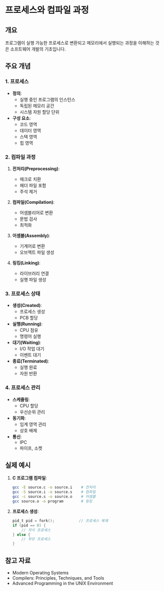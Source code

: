 # 프로세스와 컴파일 과정

## 개요

프로그램이 실행 가능한 프로세스로 변환되고 메모리에서 실행되는 과정을 이해하는 것은 소프트웨어 개발의 기초입니다.

## 주요 개념

### 1. 프로세스

- **정의**:
  - 실행 중인 프로그램의 인스턴스
  - 독립된 메모리 공간
  - 시스템 자원 할당 단위
- **구성 요소**:
  - 코드 영역
  - 데이터 영역
  - 스택 영역
  - 힙 영역

### 2. 컴파일 과정

1. **전처리(Preprocessing)**:
   - 매크로 치환
   - 헤더 파일 포함
   - 주석 제거

2. **컴파일(Compilation)**:
   - 어셈블리어로 변환
   - 문법 검사
   - 최적화

3. **어셈블(Assembly)**:
   - 기계어로 변환
   - 오브젝트 파일 생성

4. **링킹(Linking)**:
   - 라이브러리 연결
   - 실행 파일 생성

### 3. 프로세스 상태

- **생성(Created)**:
  - 프로세스 생성
  - PCB 할당
- **실행(Running)**:
  - CPU 점유
  - 명령어 실행
- **대기(Waiting)**:
  - I/O 작업 대기
  - 이벤트 대기
- **종료(Terminated)**:
  - 실행 완료
  - 자원 반환

### 4. 프로세스 관리

- **스케줄링**:
  - CPU 할당
  - 우선순위 관리
- **동기화**:
  - 임계 영역 관리
  - 상호 배제
- **통신**:
  - IPC
  - 파이프, 소켓

## 실제 예시

1. **C 프로그램 컴파일**:
   ```bash
   gcc -E source.c -o source.i    # 전처리
   gcc -S source.i -o source.s    # 컴파일
   gcc -c source.s -o source.o    # 어셈블
   gcc source.o -o program        # 링킹
   ```

2. **프로세스 생성**:
   ```c
   pid_t pid = fork();           // 프로세스 복제
   if (pid == 0) {
       // 자식 프로세스
   } else {
       // 부모 프로세스
   }
   ```

## 참고 자료

- Modern Operating Systems
- Compilers: Principles, Techniques, and Tools
- Advanced Programming in the UNIX Environment
